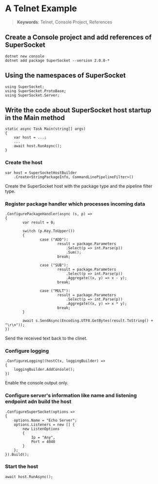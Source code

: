 # A Telnet Example

> __Keywords__: Telnet, Console Project, References

## Create a Console project and add references of SuperSocket

	dotnet new console
	dotnet add package SuperSocket --version 2.0.0-*


## Using the namespaces of SuperSocket

	using SuperSocket;
	using SuperSocket.ProtoBase;
	using SuperSocket.Server;


## Write the code about SuperSocket host startup in the Main method

	static async Task Main(string[] args)
    {
		var host = ...;
		...
		await host.RunAsync();
	}


### Create the host

	var host = SuperSocketHostBuilder
		.Create<StringPackageInfo, CommandLinePipelineFilter>()

Create the SuperSocket host with the package type and the pipeline filter type.


### Register package handler which processes incoming data


	.ConfigurePackageHandler(async (s, p) =>
	{
			var result = 0;

			switch (p.Key.ToUpper())
			{
					case ("ADD"):
							result = package.Parameters
								.Select(p => int.Parse(p))
								.Sum();
							break;

					case ("SUB"):
							result = package.Parameters
								.Select(p => int.Parse(p))
								.Aggregate((x, y) => x - y);
							break;

					case ("MULT"):
							result = package.Parameters
								.Select(p => int.Parse(p))
								.Aggregate((x, y) => x * y);
							break;
			}

			await s.SendAsync(Encoding.UTF8.GetBytes(result.ToString() + "\r\n"));
	})

Send the received text back to the clinet.


### Configure logging

	.ConfigureLogging((hostCtx, loggingBuilder) =>
	{
		loggingBuilder.AddConsole();
	})

Enable the console output only.


### Configure server's information like name and listening endpoint adn build the host

	.ConfigureSuperSocket(options =>
	{
		options.Name = "Echo Server";
		options.Listeners = new [] {
			new ListenOptions
			{
				Ip = "Any",
				Port = 4040
			}
		};
	}).Build();


### Start the host

	await host.RunAsync();
